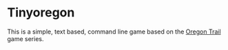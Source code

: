 # Tinyoregon

This is a simple, text based, command line game based on
the [Oregon Trail][1] game series.

[1]: https://en.wikipedia.org/wiki/The_Oregon_Trail_(series) "Oregon Trail"

